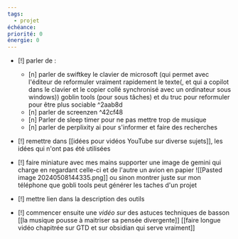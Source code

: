 ```yaml
---
tags:
  - projet
échéance:
priorité: 0
énergie: 0
---
```

- [!] parler de :
	- [n] parler de swiftkey le clavier de microsoft (qui permet avec l'éditeur de reformuler vraiment rapidement le texte(, et qui a copilot dans le clavier et le copier collé synchronisé avec un ordinateur sous windows)) goblin tools (pour sous tâches) et du truc pour reformuler pour être plus sociable ^2aab8d
	- [n] parler de screenzen ^42cf48
	- [n] Parler de sleep timer pour ne pas mettre trop de musique
	- [n] parler de perplixity ai pour s'informer et faire des recherches

- [!] remettre dans [[idées pour vidéos YouTube sur diverse sujets]], les idées qui n'ont pas été utilisées

- [!] faire miniature avec mes mains supporter une image de gemini qui charge en regardant celle-ci et de l'autre un avion en papier ![[Pasted image 20240508144335.png]] ou sinon montrer juste sur mon téléphone que gobli tools peut générer les taches d'un projet
- [!] mettre lien dans la description des outils

- [!] commencer ensuite une *vidéo sur* des astuces techniques de basson [[la musique pousse à maitriser sa pensée divergente]] [[faire longue vidéo chapitrée sur GTD et sur obsidian qui serve vraiment]]